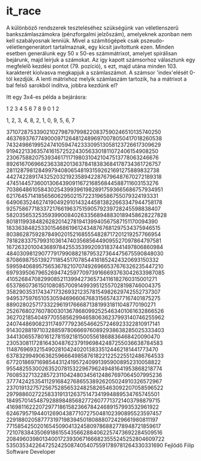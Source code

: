 # it_race
A különböző rendszerek teszteléséhez szükségünk van véletlenszerű bankszámlaszámokra (pénzforgalmi jelzőszám), 
amelyeknek azonban nem kell szabályosnak lenniük. Mivel a számítógépek csak pszeudo-véletlengenerátort tartalmaznak, 
egy kicsit javítottunk ezen. Minden esetben generálunk egy 50 x 50-es számmátrixot, amelyet spirálisan bejárunk, majd leírjuk a számokat. 
Az így kapott számsorhoz választunk egy megfelelő kezdési pontot (79. pozíció), s ezt, majd utána minden 103. karakterét kiolvasva megkapjuk a számlaszámot. 
A számsor 'index'elését 0-tól kezdjük. A lenti mátrixhoz melyik számlaszám tartozik, ha a mátrixot a bal felső sarokból indítva, jobbra kezdünk el?

Itt egy 3x4-es példa a bejárásra:

1 2 3 4 
5 6 7 8 
9 0 1 2 

1, 2, 3, 4, 8, 2, 1, 0, 9, 5, 6, 7

37107287533902102798797998220837590246510135740250
46376937677490009712648124896970078050417018260538
74324986199524741059474233309513058123726617309629
91942213363574161572522430563301811072406154908250
23067588207539346171171980310421047513778063246676
89261670696623633820136378418383684178734361726757
28112879812849979408065481931592621691275889832738
44274228917432520321923589422876796487670272189318
47451445736001306439091167216856844588711603153276
70386486105843025439939619828917593665686757934951
62176457141856560629502157223196586755079324193331
64906352462741904929101432445813822663347944758178
92575867718337217661963751590579239728245598838407
58203565325359399008402633568948830189458628227828
80181199384826282014278194139940567587151170094390
18336384825330154686196124348767681297534375946515
80386287592878490201521685554828717201219257766954
78182833757993103614740356856449095527097864797581
16726320100436897842553539920931837441497806860984
48403098129077791799088218795327364475675590848030
87086987551392711854517078544161852424320693150332
59959406895756536782107074926966537676326235447210
69793950679652694742597709739166693763042633987085
41052684708299085211399427365734116182760315001271
65378607361501080857009149939512557028198746004375
35829035317434717326932123578154982629742552737307
94953759765105305946966067683156574377167401875275
88902802571733229619176668713819931811048770190271
25267680276078003013678680992525463401061632866526
36270218540497705585629946580636237993140746255962
24074486908231174977792365466257246923322810917141
91430288197103288597806669760892938638285025333403
34413065578016127815921815005561868836468420090470
23053081172816430487623791969842487255036638784583
11487696932154902810424020138335124462181441773470
63783299490636259666498587618221225225512486764533
67720186971698544312419572409913959008952310058822
95548255300263520781532296796249481641953868218774
76085327132285723110424803456124867697064507995236
37774242535411291684276865538926205024910326572967
23701913275725675285653248258265463092207058596522
29798860272258331913126375147341994889534765745501
18495701454879288984856827726077713721403798879715
41698116222072977186158236678424689157993532961922
62467957194401269043877107275048102390895523597457
22918802058777319719839450180888072429661980811197
77158542502016545090413245809786882778948721859617
72107838435069186155435662884062257473692284509516
20849603980134001723930671666823555245252804609722
53503534226472524250874054075591789781264330331690
Fejlődő Filip
Software Developer